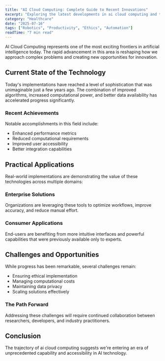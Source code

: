 ```yaml
---
title: "AI Cloud Computing: Complete Guide to Recent Innovations"
excerpt: "Exploring the latest developments in ai cloud computing and their implications for the future of artificial intelligence and automation."
category: "Healthcare"
date: "2025-07-16"
tags: ["Robotics", "Productivity", "Ethics", "Automation"]
readTime: "7 min read"
---
```


AI Cloud Computing represents one of the most exciting frontiers in artificial intelligence today. The rapid advancement in this area is reshaping how we approach complex problems and creating new opportunities for innovation.

## Current State of the Technology

Today's implementations have reached a level of sophistication that was unimaginable just a few years ago. The combination of improved algorithms, increased computational power, and better data availability has accelerated progress significantly.

### Recent Achievements

Notable accomplishments in this field include:
- Enhanced performance metrics
- Reduced computational requirements
- Improved user accessibility
- Better integration capabilities

## Practical Applications

Real-world implementations are demonstrating the value of these technologies across multiple domains:

### Enterprise Solutions
Organizations are leveraging these tools to optimize workflows, improve accuracy, and reduce manual effort.

### Consumer Applications
End-users are benefiting from more intuitive interfaces and powerful capabilities that were previously available only to experts.

## Challenges and Opportunities

While progress has been remarkable, several challenges remain:
- Ensuring ethical implementation
- Managing computational costs
- Maintaining data privacy
- Scaling solutions effectively

### The Path Forward

Addressing these challenges will require continued collaboration between researchers, developers, and industry practitioners.

## Conclusion

The trajectory of ai cloud computing suggests we're entering an era of unprecedented capability and accessibility in AI technology.